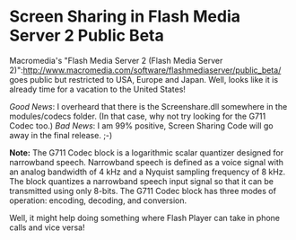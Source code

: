 # Screen Sharing in Flash Media Server 2 Public Beta

Macromedia's "Flash Media Server 2 (Flash Media Server 2)":http://www.macromedia.com/software/flashmediaserver/public_beta/ goes public but restricted to USA, Europe and Japan. Well, looks like it is already time for a vacation to the United States!

*Good News*: I overheard that there is the Screenshare.dll somewhere in the modules/codecs folder. (In that case, why not try looking for the G711 Codec too.)
*Bad News*: I am 99% positive, Screen Sharing Code will go away in the final release. ;-)

__Note:__ The G711 Codec block is a logarithmic scalar quantizer designed for narrowband speech. Narrowband speech is defined as a voice signal with an analog bandwidth of 4 kHz and a Nyquist sampling frequency of 8 kHz. The block quantizes a narrowband speech input signal so that it can be transmitted using only 8-bits. The G711 Codec block has three modes of operation: encoding, decoding, and conversion.

Well, it might help doing something where Flash Player can take in phone calls and vice versa!

